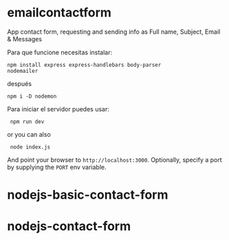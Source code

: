 # emailcontactform
App contact form, requesting and sending info as Full name, Subject, Email & Messages

Para que funcione necesitas instalar:

<code>npm install express express-handlebars body-parser nodemailer</code>

después

<code>npm i -D nodemon</code>

Para iniciar el servidor puedes usar:

<code> npm run dev </code>

or you can also

<code> node index.js </code>

And point your browser to `http://localhost:3000`. Optionally, specify
a port by supplying the `PORT` env variable.
# nodejs-basic-contact-form
# nodejs-contact-form

